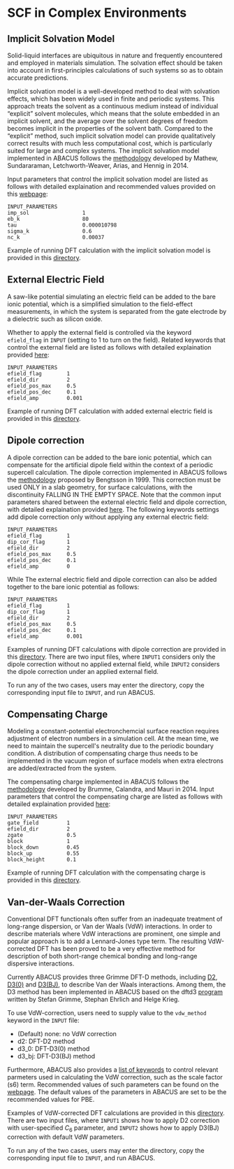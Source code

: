 # SCF in Complex Environments

## Implicit Solvation Model

Solid-liquid interfaces are ubiquitous in nature and frequently encountered and employed in materials simulation. The solvation effect should be taken into account in first-principles calculations of such systems so as to obtain accurate predictions.  

Implicit solvation model is a well-developed method to deal with solvation effects, which has been widely used in finite and periodic systems. This approach treats the solvent as a continuous medium instead of individual “explicit” solvent molecules, which means that the solute embedded in an implicit solvent, and the average over the solvent degrees of freedom becomes implicit in the properties of the solvent bath. Compared to the “explicit” method, such implicit solvation model can provide qualitatively correct results with much less computational cost, which is particularly suited for large and complex systems. The implicit solvation model implemented in ABACUS follows the [methodology](https://aip.scitation.org/doi/10.1063/1.4865107) developed by Mathew, Sundararaman, Letchworth-Weaver, Arias, and Hennig in 2014. 

Input parameters that control the implicit solvation model are listed as follows with detailed explaination and recommended values provided on this [webpage](https://github.com/deepmodeling/abacus-develop/blob/develop/docs/input-main.md#implicit-solvation-model):

```
INPUT_PARAMETERS
imp_sol                 1
eb_k                    80
tau                     0.000010798
sigma_k                 0.6
nc_k                    0.00037
```

Example of running DFT calculation with the implicit solvation model is provided in this [directory](https://github.com/deepmodeling/abacus-develop/tree/develop/examples/implicit_solvation_model/Pt-slab).

## External Electric Field 

A saw-like potential simulating an electric field
can be added to the bare ionic potential, which is a simplified simulation to the field-effect measurements, in which the system is separated from the gate electrode by a dielectric such as silicon oxide.

Whether to apply the external field is controlled via the keyword `efield_flag` in `INPUT` (setting to 1 to turn on the field). Related keywords that control the external field are listed as follows with detailed explaination provided [here](https://github.com/deepmodeling/abacus-develop/blob/develop/docs/input-main.md#electric-field-and-dipole-correction):
```
INPUT_PARAMETERS
efield_flag        1
efield_dir         2
efield_pos_max     0.5
efield_pos_dec     0.1
efield_amp         0.001
```

Example of running DFT calculation with added external electric field is provided in this [directory](https://github.com/deepmodeling/abacus-develop/tree/develop/examples/electric_field/Pt-slab). 


## Dipole correction
A dipole correction can be added to the bare ionic potential, which can compensate for the artificial dipole field within the context of a periodic supercell calculation. The dipole correction implemented in ABACUS follows the [methodology](https://journals.aps.org/prb/abstract/10.1103/PhysRevB.59.12301) proposed by Bengtsson in 1999. This correction must be used ONLY in a slab geometry, for surface calculations, with the discontinuity FALLING IN THE EMPTY SPACE. Note that the common input parameters shared between the external electric field and dipole correction, with detailed explaination provided [here](https://github.com/deepmodeling/abacus-develop/blob/develop/docs/input-main.md#electric-field-and-dipole-correction). The following keywords settings add dipole correction only without applying any external electric field:
```
INPUT_PARAMETERS
efield_flag        1
dip_cor_flag       1
efield_dir         2
efield_pos_max     0.5
efield_pos_dec     0.1
efield_amp         0
```

While The external electric field and dipole correction can also be added together to the bare ionic potential as follows: 
```
INPUT_PARAMETERS
efield_flag        1
dip_cor_flag       1
efield_dir         2
efield_pos_max     0.5
efield_pos_dec     0.1
efield_amp         0.001
```

Examples of running DFT calculations with dipole correction are provided in this [directory](https://github.com/deepmodeling/abacus-develop/tree/develop/examples/dipole_correction/Pt-slab). There are two input files, where `INPUT1` considers only the dipole correction without no applied external field, while `INPUT2` considers the dipole correction under an applied external field.

To run any of the two cases, users may enter the directory, copy the corresponding input file to `INPUT`, and run ABACUS.


## Compensating Charge

Modeling a constant-potential electronchemcial surface reaction requires adjustment of electron numbers in a simulation cell. At the mean time, we need to maintain the supercell's neutrality due to the periodic boundary condition. A distribution of compensating charge thus needs to be implemented in the vacuum region of surface models when extra electrons are added/extracted from the system.

The compensating charge implemented in ABACUS follows the [methodology](http://dx.doi.org/10.1103/PhysRevB.89.245406) developed by Brumme, Calandra, and Mauri in 2014. Input parameters that control the compensating charge are listed as follows with detailed explaination provided [here](https://github.com/deepmodeling/abacus-develop/blob/develop/docs/input-main.md#gate-field-compensating-charge): 

```
INPUT_PARAMETERS
gate_field         1
efield_dir         2
zgate              0.5
block              1
block_down         0.45
block_up           0.55
block_height       0.1
```

Example of running DFT calculation with the compensating charge is provided in this [directory](https://github.com/deepmodeling/abacus-develop/tree/develop/examples/compensating_charge/Pt-slab). 

## Van-der-Waals Correction
Conventional DFT functionals often suffer from an inadequate treatment of long-range dispersion, or Van der Waals (VdW) interactions. In order to describe materials where VdW interactions are prominent, one simple and popular approach is to add a Lennard-Jones type term. The resulting VdW-corrected DFT has been proved to be a very effective method for description of both short-range chemical bonding and long-range dispersive interactions.

Currently ABACUS provides three Grimme DFT-D methods, including [D2](https://onlinelibrary.wiley.com/doi/abs/10.1002/jcc.20495), [D3(0)](https://aip.scitation.org/doi/10.1063/1.3382344) and [D3(BJ)](https://onlinelibrary.wiley.com/doi/abs/10.1002/jcc.21759), to describe Van der Waals interactions. Among them, the D3 method has been implemented in ABACUS based on the
dftd3 [program](https://www.chemie.uni-bonn.de/pctc/mulliken-center/software/dft-d3) written by Stefan Grimme, Stephan Ehrlich and Helge Krieg.

To use VdW-correction, users need to supply value to the `vdw_method` keyword in the `INPUT` file:

   - (Default) none: no VdW correction
   - d2: DFT-D2 method
   - d3_0: DFT-D3(0) method
   - d3_bj: DFT-D3(BJ) method

Furthermore, ABACUS also provides a [list of keywords](../input_files/input-main.md#vdw-correction) to control relevant parmeters used in calculating the VdW correction, such as the scale factor (s6) term. Recommended values of such parameters can be found on the [webpage](https://www.chemie.uni-bonn.de/pctc/mulliken-center/software/dft-d3). The default values of the parameters in ABACUS are set to be the recommended values for PBE.

Examples of VdW-corrected DFT calculations are provided in this [directory](https://github.com/deepmodeling/abacus-develop/tree/develop/examples/vdw/si2). There are two input files, where `INPUT1` shows how to apply D2 correction with user-specified $C_6$ parameter, and `INPUT2` shows how to apply D3(BJ) correction with default VdW parameters.

To run any of the two cases, users may enter the directory, copy the corresponding input file to `INPUT`, and run ABACUS.

